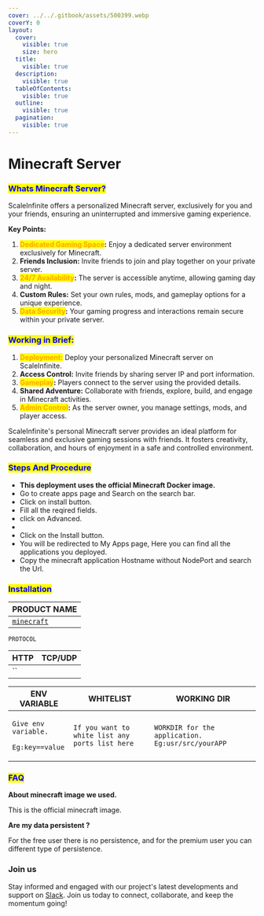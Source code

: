 ```yaml
---
cover: ../../.gitbook/assets/500399.webp
coverY: 0
layout:
  cover:
    visible: true
    size: hero
  title:
    visible: true
  description:
    visible: true
  tableOfContents:
    visible: true
  outline:
    visible: true
  pagination:
    visible: true
---
```


# Minecraft Server

### <mark style="color:blue;">Whats Minecraft Server?</mark>

ScaleInfinite offers a personalized Minecraft server, exclusively for you and your friends, ensuring an uninterrupted and immersive gaming experience.

**Key Points:**

1. <mark style="color:orange;">**Dedicated Gaming Space**</mark>**:** Enjoy a dedicated server environment exclusively for Minecraft.
2. **Friends Inclusion:** Invite friends to join and play together on your private server.
3. <mark style="color:orange;">**24/7 Availability**</mark>**:** The server is accessible anytime, allowing gaming day and night.
4. **Custom Rules:** Set your own rules, mods, and gameplay options for a unique experience.
5. <mark style="color:orange;">**Data Security**</mark>**:** Your gaming progress and interactions remain secure within your private server.

### <mark style="color:blue;">**Working in Brief:**</mark>

1. <mark style="color:orange;">**Deployment:**</mark> Deploy your personalized Minecraft server on ScaleInfinite.
2. **Access Control:** Invite friends by sharing server IP and port information.
3. <mark style="color:orange;">**Gameplay**</mark>**:** Players connect to the server using the provided details.
4. **Shared Adventure:** Collaborate with friends, explore, build, and engage in Minecraft activities.
5. <mark style="color:orange;">**Admin Control**</mark>**:** As the server owner, you manage settings, mods, and player access.

ScaleInfinite's personal Minecraft server provides an ideal platform for seamless and exclusive gaming sessions with friends. It fosters creativity, collaboration, and hours of enjoyment in a safe and controlled environment.

### &#x20;<mark style="color:blue;">Steps And Procedure</mark>&#x20;

* &#x20;**This deployment uses the official Minecraft Docker image.**
* &#x20;Go to create apps page and Search on the search bar.
* &#x20;Click on install button.
* &#x20;Fill all the reqired fields.
* click on Advanced.
*
* &#x20;Click on the Install button.
* &#x20;You will be redirected to My Apps page, Here you can find all the applications you deployed.
* &#x20;Copy the minecraft application Hostname without NodePort and search the Url.

### <mark style="color:blue;">Installation</mark>

| PRODUCT NAME                                                  |
| ------------------------------------------------------------- |
| [`minecraft`](https://hub.docker.com/r/itzg/minecraft-server) |

`PROTOCOL`

| HTTP | TCP/UDP |
| ---- | ------- |
| \`\` |         |

| ENV VARIABLE                                                            | WHITELIST                                       | WORKING DIR                                       |
| ----------------------------------------------------------------------- | ----------------------------------------------- | ------------------------------------------------- |
| <p><code>Give env variable.</code></p><p><code>Eg:key==value</code></p> | `If you want to white list any ports list here` | `WORKDIR for the application. Eg:usr/src/yourAPP` |

### <mark style="color:blue;">FAQ</mark>

**About minecraft image we used.**

This is the official minecraft image.

**Are my data persistent ?**

For the free user there is no persistence, and for the premium user you can different type of persistence.

### Join us

Stay informed and engaged with our project's latest developments and support on [Slack](https://app.slack.com/client/T04QS32JX6E/C04QKEWE146). Join us today to connect, collaborate, and keep the momentum going! &#x20;
